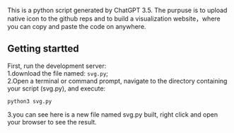 This is a python script generated by ChatGPT 3.5. The purpuse is to upload native icon to the github reps and to build a visualization website，where you can copy and paste the code on anywhere.
<h2>
  Getting  startted  
</h2>

First, run the development server:</br>
1.download the file named: ```svg.py```;</br>
2.Open a terminal or command prompt, navigate to the directory containing your script (svg.py), and execute:</br>

```
python3 svg.py
```
3.you can see here is a new file named svg.py built, right click and open your browser to see the result.




 

